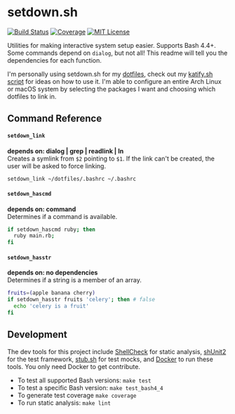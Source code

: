 # setdown.sh

[![Build Status][build-badge]][build-link] [![Coverage][coverage-badge]][coverage-link] [![MIT License][license-badge]](LICENSE.md)

Utilities for making interactive system setup easier. Supports Bash 4.4+. Some commands depend on `dialog`, but not all! This readme will tell you the dependencies for each function.

I'm personally using setdown.sh for my [dotfiles](https://github.com/codehearts/dotfiles), check out my [katify.sh script](https://github.com/codehearts/dotfiles/blob/master/katify.sh) for ideas on how to use it. I'm able to configure an entire Arch Linux or macOS system by selecting the packages I want and choosing which dotfiles to link in.

## Command Reference

#### `setdown_link`

**depends on: dialog | grep | readlink | ln**  
Creates a symlink from `$2` pointing to `$1`. If the link can't be created, the user will be asked to force linking.

```bash
setdown_link ~/dotfiles/.bashrc ~/.bashrc
```

#### `setdown_hascmd`

**depends on: command**  
Determines if a command is available.

```bash
if setdown_hascmd ruby; then
  ruby main.rb;
fi
```

#### `setdown_hasstr`

**depends on: no dependencies**  
Determines if a string is a member of an array.

```bash
fruits=(apple banana cherry)
if setdown_hasstr fruits 'celery'; then # false
  echo 'celery is a fruit'
fi
```

## Development

The dev tools for this project include [ShellCheck](https://github.com/koalaman/shellcheck) for static analysis, [shUnit2](https://github.com/kward/shunit2) for the test framework, [stub.sh](https://github.com/jimeh/stub.sh) for test mocks, and [Docker](https://www.docker.com) to run these tools. You only need Docker to get contribute.

- To test all supported Bash versions: `make test`
- To test a specific Bash version: `make test_bash4_4`
- To generate test coverage `make coverage`
- To run static analysis: `make lint`

[coverage-badge]: https://codecov.io/gh/codehearts/setdown.sh/branch/master/graph/badge.svg
[coverage-link]:  https://codecov.io/gh/codehearts/setdown.sh
[license-badge]:  https://img.shields.io/badge/license-MIT-007EC7.svg
[build-badge]:    https://travis-ci.org/codehearts/setdown.sh.svg?branch=master
[build-link]:     https://travis-ci.org/codehearts/setdown.sh
